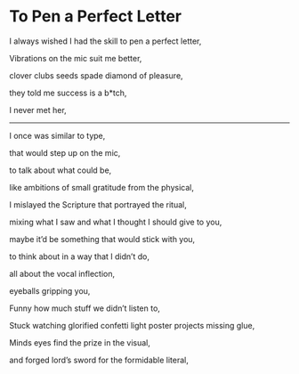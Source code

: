 # To Pen a Perfect Letter
I always wished I had the skill to pen a perfect letter,

Vibrations on the mic suit me better,

clover clubs seeds spade diamond of pleasure,

they told me success is a b*tch,

I never met her,
___
I once was similar to type,

that would step up on the mic,

to talk about what could be,

like ambitions of small gratitude from the physical,

I mislayed the Scripture that portrayed the ritual,

mixing what I saw and what I thought I should give to you,

maybe it’d be something that would stick with you,

to think about in a way that I didn’t do,

all about the vocal inflection,

eyeballs gripping you,

Funny how much stuff we didn’t listen to,

Stuck watching glorified confetti light poster projects missing glue,

Minds eyes find the prize in the visual,

and forged lord’s sword for the formidable literal,
<!--stackedit_data:
eyJoaXN0b3J5IjpbLTk1ODYxNTA0Miw2NzQ4MjM2OTMsLTExNT
A1NTYyOTNdfQ==
-->